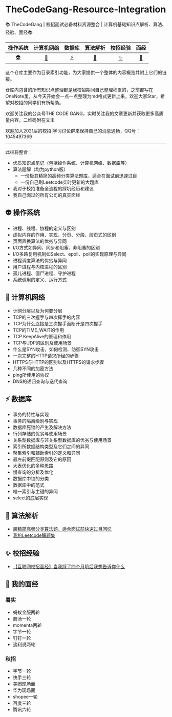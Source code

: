 # TheCodeGang-Resource-Integration
📚 TheCodeGang | 校招面试必备材料资源整合 | 计算机基础知识点解析、算法、经验、面经📚


| 操作系统 | 计算机网络 | 数据库 | 算法解析 | 校招经验 | 面经 |
| :---: | :----: | :---: | :----: | :----: | :----: |
| [:alien:](#alien-操作系统) | [:penguin:](#penguin-计算机网络) | [:zap:](#zap-数据库) | [:egg:](#egg-算法解析) | [:sparkles:](#sparkles-校招经验) | [:see_no_evil:](#see_no_evil-我的面经) |


这个仓库主要作为目录索引功能，为大家提供一个整体的内容概览并附上它们的链接。

仓库内包含的所有知识点整理都是我校招期间自己整理积累的，之前都写在OneNote里，从今天开始会一点一点整理为md格式更新上来，欢迎大家Star，希望对校招的同学们有所帮助。

欢迎关注我的公众号THE CODE GANG，实时关注我的文章更新并获取更多高质量内容，二维码附在文末

欢迎加入2021届的校招|学习讨论群来保持自己的消息通畅，QQ号：1045497369

-------

此栏将整合：

- 优质知识点笔记（包括操作系统、计算机网络、数据库等）
- 算法题解（均为python版）
  - 一份极其精简的高频分类算法题库，适合在面试前迅速过目
  - 一份自己刷Leetcode实时更新的大题库
- 我对于校招准备全流程的踩坑经历和建议
- 我自己面过的所有公司的真实面经



## :alien: 操作系统

- 进程、线程、协程的定义与区别
- 虚拟内存的作用、实现，分页、分段、段页式的区别
- 页面置换算法的优劣与异同
- I/O方式如异同、同步和阻塞、非阻塞的区别
- I/O多路复用机制如Select、epoll、poll的实现原理与异同
- 进程调度算法的优劣与异同
- 用户进程与内核进程的区别
- 孤儿进程、僵尸进程、守护进程
- 系统调用的定义、运行方式

## :penguin: 计算机网络

- 计网分层以及为何要分层
- TCP的三次握手与四次挥手的内容
- TCP为什么连接是三次握手而断开是四次握手
- TCP的TIME_WAIT的作用
- TCP KeepAlive的原理和作用
- TCP与UDP的区别及使用场景
- 什么是SYN攻击，如何检测、防御SYN攻击
- 一次完整的HTTP请求所经的步骤
- HTTPS与HTTP的区别以及HTTPS的请求步骤
- 几种不同的加密方法
- ping所使用的协议
- DNS的递归查询与迭代查询

## :zap:  数据库

- 事务的特性与实现
- 事务的隔离级别与实现
- 数据库死锁的产生及解决方法
- 行列存储的优劣与使用场景
- 关系型数据库与非关系型数据库的优劣与使用场景
- 索引所数据结构类型及它们之间的异同
- 聚集索引和辅助索引的定义和异同
- 最左前缀匹配原则及它的原因
- 大表优化的多种思路
- 慢查询的分析及优化
- 数据库中锁的分类
- 数据库中的范式
- 唯一索引与主键的异同
- select的底层实现

## :egg: 算法解析

- [超精简高频分类算法题，适合面试前快速过目回忆](<https://github.com/realnumber666/Algorithm_classification> )
- [我的Leetcode解题集](<https://github.com/realnumber666/LeetCodeEveryday> )

## :sparkles: 校招经验
- [【互联网校招面经】当我踩了四个月坑后我想告诉你什么](https://mp.weixin.qq.com/s/kXR5Vkw_rPGS0UpkwOD7gA)
## :see_no_evil: 我的面经

### 暑实

- 蚂蚁金服两轮
- 商汤一轮
- momenta两轮
- 字节一轮
- 钉钉一轮
- 流利说两轮


### 秋招

- 字节一轮
- 快手三轮
- 美团现场面
- 华为现场面
- shopee一轮
- 百度三轮
- 腾讯六轮

